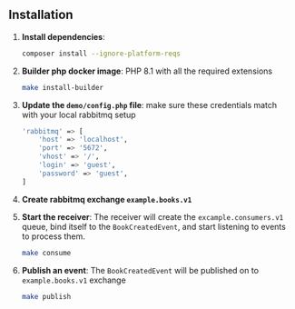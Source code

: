 ## Installation

1. **Install dependencies**:
    ```bash
    composer install --ignore-platform-reqs
    ```

2. **Builder php docker image**: PHP 8.1 with all the required extensions
    ```bash
    make install-builder
    ```

3. **Update the `demo/config.php` file**: make sure these credentials match with your local rabbitmq setup
    ```bash
    'rabbitmq' => [
        'host' => 'localhost',
        'port' => '5672',
        'vhost' => '/',
        'login' => 'guest',
        'password' => 'guest',
    ]
    ```

4. **Create rabbitmq exchange `example.books.v1`**


5. **Start the receiver**: The receiver will create the `excample.consumers.v1` queue, bind itself to the `BookCreatedEvent`, and start listening to events to process them.
    ```bash
    make consume
    ```
6. **Publish an event**: The `BookCreatedEvent` will be published on to `example.books.v1` exchange
    ```bash
    make publish
    ```